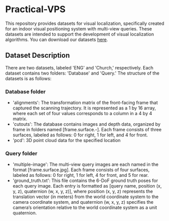 # Practical-VPS
This repository provides datasets for visual localization, specifically created for an indoor visual positioning system with multi-view queries. These datasets are intended to support the development of visual localization algorithms.
You can download our datasets [here](https://drive.google.com/drive/folders/1l9z_f7Xvzub-IF2TtJc0hn1cHHGwsdGY?usp=sharing).

## Dataset Description
There are two datasets, labeled 'ENG' and 'Church,' respectively. Each dataset contains two folders: 'Database' and 'Query.' The structure of the datasets is as follows:

### Database folder
  - 'alignments': The transformation matrix of the front-facing frame that captured the scanning trajectory. It is represented as a 1 by 16 array, where each set of four values corresponds to a column in a 4 by 4 matrix.
  - 'cutouts': The database contains images and depth data, organized by frame in folders named [frame.surface.-]. Each frame consists of three surfaces, labeled as follows: 0 for right, 1 for left, and 4 for front.
  - 'pcd': 3D point cloud data for the specified location 

### Query folder
  - 'multiple-image': The multi-view query images are each named in the format [frame.surface.jpg]. Each frame consists of four surfaces, labeled as follows: 0 for right, 1 for left, 4 for front, and 5 for rear.
  - 'ground_truth.txt': This file contains the 6-DoF ground truth poses for each query image. Each entry is formatted as [query name, position (x, y, z), quaternion (w, x, y, z)], where position (x, y, z) represents the translation vector (in meters) from the world coordinate system to the camera coordinate system, and quaternion (w, x, y, z) specifies the camera’s orientation relative to the world coordinate system as a unit quaternion.
